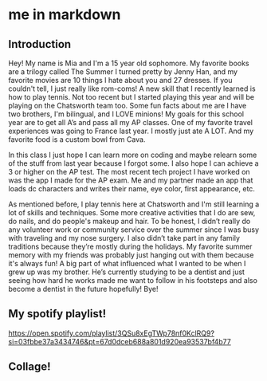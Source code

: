 # me in markdown
## Introduction

Hey! My name is Mia and I'm a 15 year old sophomore. My favorite books are a trilogy called The Summer I turned pretty by Jenny Han, and my favorite movies are 10 things I hate about you and 27 dresses. If you couldn't tell, I just really like rom-coms! A new skill that I recently learned is how to play tennis. Not too recent but I started playing this year and will be playing on the Chatsworth team too. Some fun facts about me are I have two brothers, I'm bilingual, and I LOVE minions! My goals for this school year are to get all A’s and pass all my AP classes. One of my favorite travel experiences was going to France last year. I mostly just ate A LOT. And my favorite food is a custom bowl from Cava.

In this class I just hope I can learn more on coding and maybe relearn some of the stuff from last year because I forgot some. I also hope I can achieve a 3 or higher on the AP test. The most recent tech project I have worked on was the app I made for the AP exam. Me and my partner made an app that loads dc characters and writes their name, eye color, first appearance, etc. 

As mentioned before, I play tennis here at Chatsworth and I'm still learning a lot of skills and techniques. Some more creative activities that I do are sew, do nails, and do people's makeup and hair. To be honest, I didn’t really do any volunteer work or community service over the summer since I was busy with traveling and my nose surgery. I also didn’t take part in any family traditions because they’re mostly during the holidays. My favorite summer memory with my friends was probably just hanging out with them because it's always fun! A big part of what influenced what I wanted to be when I grew up was my brother. He’s currently studying to be a dentist and just seeing how hard he works made me want to follow in his footsteps and also become a dentist in the future hopefully! Bye!

## My spotify playlist!
https://open.spotify.com/playlist/3QSu8xEgTWp78nf0KclRQ9?si=03fbbe37a3434746&pt=67d0dceb688a801d920ea93537bf4b77

## Collage!
